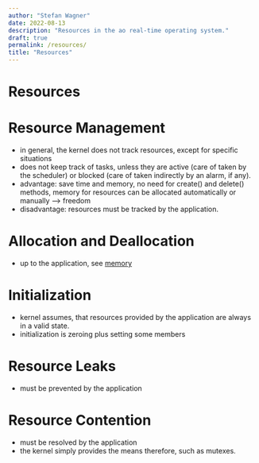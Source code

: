 ```yaml
---
author: "Stefan Wagner"
date: 2022-08-13
description: "Resources in the ao real-time operating system."
draft: true
permalink: /resources/
title: "Resources"
---
```


# Resources

# Resource Management

- in general, the kernel does not track resources, except for specific situations
- does not keep track of tasks, unless they are active (care of taken by the scheduler) or blocked (care of taken indirectly by an alarm, if any). 
- advantage: save time and memory, no need for create() and delete() methods, memory for resources can be allocated automatically or manually --> freedom
- disadvantage: resources must be tracked by the application.

# Allocation and Deallocation

- up to the application, see [memory](memory.md)

# Initialization

- kernel assumes, that resources provided by the application are always in a valid state.
- initialization is zeroing plus setting some members

# Resource Leaks

- must be prevented by the application

# Resource Contention

- must be resolved by the application
- the kernel simply provides the means therefore, such as mutexes.
